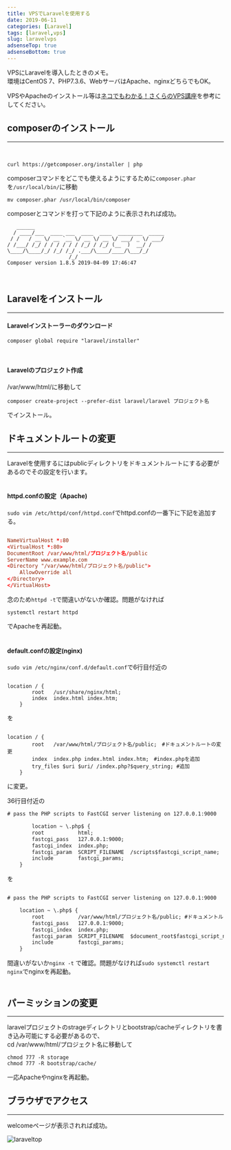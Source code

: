 ```yaml
---
title: VPSでLaravelを使用する
date: 2019-06-11
categories: [Laravel]
tags: [laravel,vps]
slug: laravelvps
adsenseTop: true
adsenseBottom: true
---
```


VPSにLaravelを導入したときのメモ。  
環境はCentOS 7、PHP7.3.6、WebサーバはApache、nginxどちらでもOK。  

VPSやApacheのインストール等は[ネコでもわかる！さくらのVPS講座](https://knowledge.sakura.ad.jp/7938/)を参考にしてください。  

## composerのインストール
---

<br>

```
curl https://getcomposer.org/installer | php
```

composerコマンドをどこでも使えるようにするために`composer.phar`を`/usr/local/bin/`に移動<br>
```
mv composer.phar /usr/local/bin/composer
```

composerとコマンドを打って下記のように表示されれば成功。

```
   ______
  / ____/___  ____ ___  ____  ____  ________  _____
 / /   / __ \/ __ `__ \/ __ \/ __ \/ ___/ _ \/ ___/
/ /___/ /_/ / / / / / / /_/ / /_/ (__  )  __/ /
\____/\____/_/ /_/ /_/ .___/\____/____/\___/_/
                    /_/
Composer version 1.8.5 2019-04-09 17:46:47

```
<br>

## Laravelをインストール
---

#### Laravelインストーラーのダウンロード

```
composer global require "laravel/installer"
```
<br>

#### Laravelのプロジェクト作成

/var/www/html/に移動して

```
composer create-project --prefer-dist laravel/laravel プロジェクト名
```

でインストール。<br>

## ドキュメントルートの変更
---

Laravelを使用するにはpublicディレクトリをドキュメントルートにする必要があるのでその設定を行います。<br><br>

#### httpd.confの設定（Apache)

`sudo vim /etc/httpd/conf/httpd.conf`でhttpd.confの一番下に下記を追加する。  

```conf

NameVirtualHost *:80
<VirtualHost *:80>
DocumentRoot /var/www/html/プロジェクト名/public
ServerName www.example.com
<Directory "/var/www/html/プロジェクト名/public">
    AllowOverride all
</Directory>
</VirtualHost>

```

念のため`httpd -t`で間違いがないか確認。問題がなければ
```
systemctl restart httpd
```

でApacheを再起動。<br><br>


#### default.confの設定(nginx)

`sudo vim /etc/nginx/conf.d/default.conf`で6行目付近の

```

location / {
        root   /usr/share/nginx/html;
        index  index.html index.htm;
    }
```

を

```

location / {
        root   /var/www/html/プロジェクト名/public;　#ドキュメントルートの変更
        index  index.php index.html index.htm;　#index.phpを追加
        try_files $uri $uri/ /index.php?$query_string; #追加
    }

```

に変更。

36行目付近の

```html
# pass the PHP scripts to FastCGI server listening on 127.0.0.1:9000

        location ~ \.php$ {
        root           html;
        fastcgi_pass   127.0.0.1:9000;
        fastcgi_index  index.php;
        fastcgi_param  SCRIPT_FILENAME  /scripts$fastcgi_script_name;
        include        fastcgi_params;
    }
```

を

```html

# pass the PHP scripts to FastCGI server listening on 127.0.0.1:9000

    location ~ \.php$ {
        root           /var/www/html/プロジェクト名/public; #ドキュメントルートの変更
        fastcgi_pass   127.0.0.1:9000;
        fastcgi_index  index.php;
        fastcgi_param  SCRIPT_FILENAME  $document_root$fastcgi_script_name; #変更
        include        fastcgi_params;
    }

```

間違いがないか`nginx -t` で確認。問題がなければ`sudo systemctl restart nginx`でnginxを再起動。<br><br>

## パーミッションの変更
---

laravelプロジェクトのstrageディレクトリとbootstrap/cacheディレクトリを書き込み可能にする必要があるので、  
cd /var/www/html/プロジェクト名に移動して

```
chmod 777 -R storage
chmod 777 -R bootstrap/cache/
```

一応Apacheやnginxを再起動。

## ブラウザでアクセス
---

welcomeページが表示されれば成功。  

![laraveltop](../../../images/laraveltop.png)
